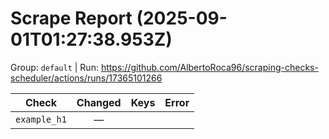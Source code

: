 # Scrape Report (2025-09-01T01:27:38.953Z)

Group: `default`  |  Run: https://github.com/AlbertoRoca96/scraping-checks-scheduler/actions/runs/17365101266

| Check | Changed | Keys | Error |
|---|:---:|:--|:--|
| `example_h1` | — |  |  |
